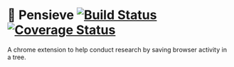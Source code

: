# :tea: Pensieve [![Build Status](https://travis-ci.org/zinefer/pensieve.svg?branch=master)](https://travis-ci.com/zinefer/pensieve) [![Coverage Status](https://coveralls.io/repos/github/zinefer/pensieve/badge.svg?branch=master)](https://coveralls.io/github/zinefer/pensieve?branch=master)

A chrome extension to help conduct research by saving browser activity in a tree.


